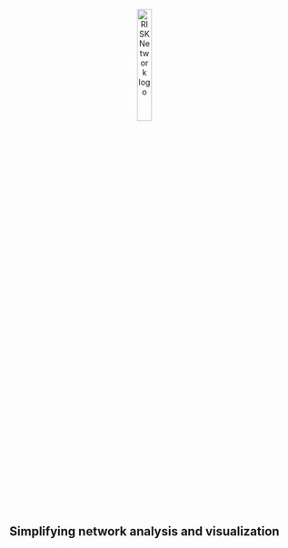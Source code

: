 <p align="center">
  <img src="https://i.imgur.com/xtTjS0r.png" width="22.5%" alt="RISK Network logo" />
</p>
<h2 align="center">
  <strong>Simplifying network analysis and visualization</strong>
</h2>

